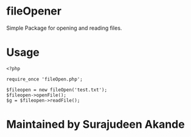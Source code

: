 # fileOpener
Simple Package for opening and reading files.

# Usage

```
<?php

require_once 'fileOpen.php';

$fileopen = new fileOpen('test.txt');
$fileopen->openFile();
$g = $fileopen->readFile();
```

# Maintained by Surajudeen Akande

